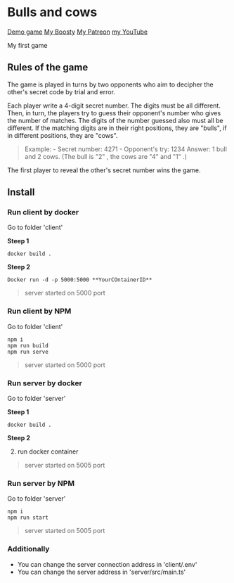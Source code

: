 # Bulls and cows

[Demo game](http://79.132.136.197:5000/)
[My Boosty](https://boosty.to/anmrez)
[My Patreon](https://www.patreon.com/anmrez)
[my YouTube](https://www.youtube.com/channel/UCB9DSZs7L30FA9zjyz4TTaQ)

My first game

## Rules of the game
The game is played in turns by two opponents who aim to decipher the other's secret code by trial and error.

Each player write a 4-digit secret number. The digits must be all different. Then, in turn, the players try to guess their opponent's number who gives the number of matches. The digits of the number guessed also must all be different. If the matching digits are in their right positions, they are "bulls", if in different positions, they are "cows".

> Example:
    - Secret number: 4271
    - Opponent's try: 1234
    Answer: 1 bull and 2 cows. (The bull is "2" , the cows are "4" and "1" .) 

The first player to reveal the other's secret number wins the game. 

## Install

### Run client by docker
Go to folder 'client'

**Steep 1**

    docker build .

**Steep 2**

    Docker run -d -p 5000:5000 **YourCOntainerID**

> server started on 5000 port

### Run client by NPM
Go to folder 'client'

    npm i
    npm run build
    npm run serve

> server started on 5000 port


### Run server by docker
Go to folder 'server'

**Steep 1**

    docker build .

**Steep 2**

2. run docker container

> server started on 5005 port

### Run server by NPM
Go to folder 'server'

    npm i
    npm run start

> server started on 5005 port


### Additionally
- You can change the server connection address in 'client/.env'
- You can change the server address in 'server/src/main.ts'